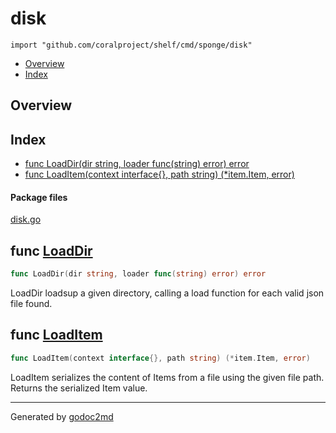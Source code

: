 

# disk
`import "github.com/coralproject/shelf/cmd/sponge/disk"`

* [Overview](#pkg-overview)
* [Index](#pkg-index)

## <a name="pkg-overview">Overview</a>



## <a name="pkg-index">Index</a>
* [func LoadDir(dir string, loader func(string) error) error](#LoadDir)
* [func LoadItem(context interface{}, path string) (*item.Item, error)](#LoadItem)


#### <a name="pkg-files">Package files</a>
[disk.go](/src/github.com/coralproject/shelf/cmd/sponge/disk/disk.go) 





## <a name="LoadDir">func</a> [LoadDir](/src/target/disk.go?s=859:916#L27)
``` go
func LoadDir(dir string, loader func(string) error) error
```
LoadDir loadsup a given directory, calling a load function for each valid
json file found.



## <a name="LoadItem">func</a> [LoadItem](/src/target/disk.go?s=284:351#L5)
``` go
func LoadItem(context interface{}, path string) (*item.Item, error)
```
LoadItem serializes the content of Items from a file using the
given file path. Returns the serialized Item value.








- - -
Generated by [godoc2md](http://godoc.org/github.com/davecheney/godoc2md)
